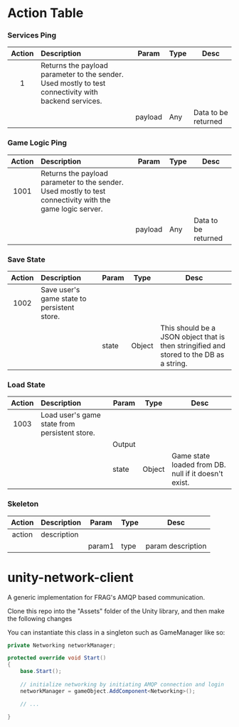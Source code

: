# Action Table

### Services Ping
| Action | Description |Param|Type|Desc|
| :---: | :--- | --- | --- | --- |
| 1 | Returns the payload parameter to the sender. Used mostly to test connectivity with backend services. ||||
||| payload      | Any | Data to be returned |

### Game Logic Ping
| Action | Description |Param|Type|Desc|
| :---: | :--- | --- | --- | --- |
| 1001 | Returns the payload parameter to the sender. Used mostly to test connectivity with the game logic server.  ||||
||| payload | Any | Data to be returned |

### Save State
| Action | Description |Param|Type|Desc|
| :---: | :--- | --- | --- | --- |
| 1002 | Save user's game state to persistent store.  ||||
||| state | Object | This should be a JSON object that is then stringified and stored to the DB as a string. |

### Load State
| Action | Description |Param|Type|Desc|
| :---: | :--- | --- | --- | --- |
| 1003 | Load user's game state from persistent store. ||||
||| Output |||
||| state | Object | Game state loaded from DB. null if it doesn't exist. |

### Skeleton
| Action | Description |Param|Type|Desc|
| :---: | :--- | --- | --- | --- |
| action | description ||||
||| param1 | type | param description |

unity-network-client
====================

A generic implementation for FRAG's AMQP based communication.

Clone this repo into the "Assets" folder of the Unity library, and then make
the following changes

You can instantiate this class in a singleton such as GameManager like so:

```C#
private Networking networkManager;

protected override void Start()
{
	base.Start();
	
	// initialize networking by initiating AMQP connection and login
	networkManager = gameObject.AddComponent<Networking>();

	// ...

}
```
